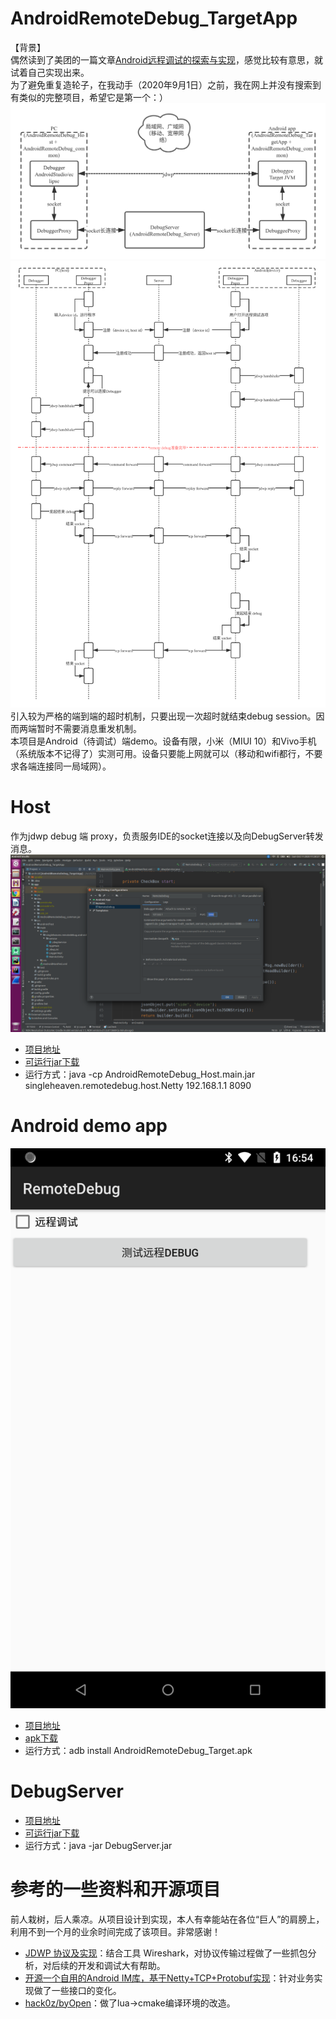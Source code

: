 # AndroidRemoteDebug_TargetApp
【背景】  
偶然读到了美团的一篇文章[Android远程调试的探索与实现](https://tech.meituan.com/2017/07/20/android-remote-debug.html)，感觉比较有意思，就试着自己实现出来。  
为了避免重复造轮子，在我动手（2020年9月1日）之前，我在网上并没有搜索到有类似的完整项目，希望它是第一个：）  
![模块图](README_FILES/arhitecture.png)  
![主流程各方协作](README_FILES/sequence.png)  
引入较为严格的端到端的超时机制，只要出现一次超时就结束debug session。因而两端暂时不需要消息重发机制。  
本项目是Android（待调试）端demo。设备有限，小米（MIUI 10）和Vivo手机（系统版本不记得了）实测可用。设备只要能上网就可以（移动和wifi都行，不要求各端连接同一局域网）。  

# Host
作为jdwp debug 端 proxy，负责服务IDE的socket连接以及向DebugServer转发消息。  
![AndroidStudio调试界面](README_FILES/AndroidStudio_RemoteDebug_config.png)  
* [项目地址](https://github.com/singleheaven/AndroidRemoteDebug_Host)
* [可运行jar下载](README_FILES/AndroidRemoteDebug_Host.main.jar)
* 运行方式：java -cp AndroidRemoteDebug_Host.main.jar singleheaven.remotedebug.host.Netty 192.168.1.1 8090

# Android demo app
![界面](README_FILES/RemoteDebug.png)  
* [项目地址](https://github.com/singleheaven/AndroidRemoteDebug_TargetApp)
* [apk下载](README_FILES/AndroidRemoteDebug_Target.apk)
* 运行方式：adb install AndroidRemoteDebug_Target.apk

# DebugServer
* [项目地址](https://github.com/singleheaven/AndroidRemoteDebug_Server)
* [可运行jar下载](README_FILES/DebugServer.jar)
* 运行方式：java -jar DebugServer.jar
# 参考的一些资料和开源项目
前人栽树，后人乘凉。从项目设计到实现，本人有幸能站在各位“巨人”的肩膀上，利用不到一个月的业余时间完成了该项目。非常感谢！  
* [JDWP 协议及实现](https://developer.ibm.com/zh/articles/j-lo-jpda3/)：结合工具 Wireshark，对协议传输过程做了一些抓包分析，对后续的开发和调试大有帮助。  
* [开源一个自用的Android IM库，基于Netty+TCP+Protobuf实现](https://www.jianshu.com/p/00ba0ac2fc96)：针对业务实现做了一些接口的变化。  
* [hack0z/byOpen](https://github.com/hack0z/byOpen)：做了lua->cmake编译环境的改造。
